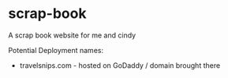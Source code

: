 # scrap-book
A scrap book website for me and cindy

Potential Deployment names:
  - travelsnips.com - hosted on GoDaddy / domain brought there
